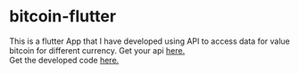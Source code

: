 # bitcoin-flutter

This is a flutter App that I have developed using API to access data for value bitcoin for different currency. Get your api <a href="coinapi.io">here.</a>
<br>
Get the developed code <a href="https://drive.google.com/file/d/1VZFHL54W7vFWXz8MOnPm_Cdv1D2eMVpg/view?usp=sharing">here.</a>
